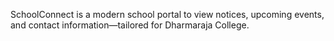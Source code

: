 SchoolConnect is a modern school portal to view notices, upcoming events, and contact information—tailored for Dharmaraja College.
